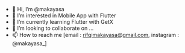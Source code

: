 - 👋 Hi, I’m @makayasa
- 👀 I’m interested in Mobile App with Flutter
- 🌱 I’m currently learning Flutter with GetX
- 💞️ I’m looking to collaborate on ...
- 📫 How to reach me [email : rifqimakayasa@gmail.com, instagram : @makayasa_]

<!---
makayasa/makayasa is a ✨ special ✨ repository because its `README.md` (this file) appears on your GitHub profile.
You can click the Preview link to take a look at your changes.
--->

